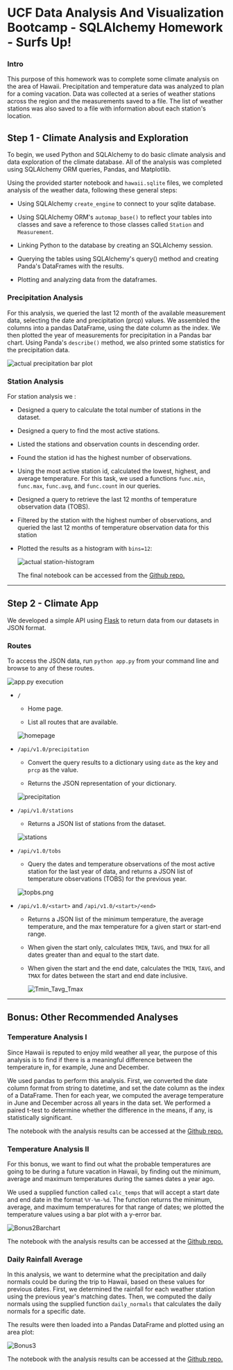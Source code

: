 # UCF Data Analysis And Visualization Bootcamp - SQLAlchemy Homework - Surfs Up!

### Intro

This purpose of this homework was to complete some climate analysis on the area of Hawaii.  Precipitation and temperature data was analyzed to plan for a coming vacation. Data was collected at a series of weather stations across the region and the measurements saved to a file.  The list of weather stations was also saved to a file with information about each station's location. 

## Step 1 - Climate Analysis and Exploration

To begin, we used Python and SQLAlchemy to do basic climate analysis and data exploration of the climate database. All of the analysis was completed using SQLAlchemy ORM queries, Pandas, and Matplotlib.

Using the provided starter notebook and `hawaii.sqlite` files, we completed analysis of the weather data, following these general steps:

* Using SQLAlchemy `create_engine` to connect to your sqlite database.

* Using SQLAlchemy ORM's `automap_base()` to reflect your tables into classes and save a reference to those classes called `Station` and `Measurement`.

* Linking Python to the database by creating an SQLAlchemy session.

* Querying the tables using SQLAlchemy's query() method and creating Panda's DataFrames with the results.

* Plotting and analyzing data from the dataframes. 


### Precipitation Analysis

For this analysis, we queried the last 12 month of the available measurement data, selecting the date and precipitation (prcp) values.  We assembled the columns into a pandas DataFrame, using the date column as the index.  We then plotted the year of measurements for precipitation in a Pandas bar chart.  Using Panda's `describe()` method, we also printed some statistics for the precipitation data.  

  ![actual precipitation bar plot](Images/precipitation.png)

### Station Analysis

For station analysis we : 

  * Designed a query to calculate the total number of stations in the dataset.

  * Designed a query to find the most active stations.  

  * Listed the stations and observation counts in descending order.

  * Found the station id has the highest number of observations.

  * Using the most active station id, calculated the lowest, highest, and average temperature.  For this task, we used a functions `func.min`, `func.max`, `func.avg`, and `func.count` in our queries.

  * Designed a query to retrieve the last 12 months of temperature observation data (TOBS).

  * Filtered by the station with the highest number of observations, and queried the last 12 months of temperature observation data for this station

  * Plotted the results as a histogram with `bins=12`:

    ![actual station-histogram](Images/station-histogram.png)
	
	The final notebook can be accessed from the [Github repo.](https://github.com/j0serobles/sqlalchemy-challenge/blob/main/climate_starter.ipynb)



- - -

## Step 2 - Climate App

We developed a simple API using [Flask](https://palletsprojects.com/p/flask/) to return data from our datasets in JSON format.

### Routes

To access the JSON data, run `python app.py` from your command line and browse to any of these routes.

  ![app.py execution](Images/run_app.png)

* `/`

  * Home page.

  * List all routes that are available.
  
  ![homepage](Images/root.png)

* `/api/v1.0/precipitation`

  * Convert the query results to a dictionary using `date` as the key and `prcp` as the value.

  * Returns the JSON representation of your dictionary.
  
  ![precipitation](Images/prcp.png)

* `/api/v1.0/stations`

  * Returns a JSON list of stations from the dataset.
  
  ![stations](Images/stations.png)

* `/api/v1.0/tobs`

  * Query the dates and temperature observations of the most active station for the last year of data, and returns a JSON list of temperature observations (TOBS) for the previous year.
  
  ![topbs.png](Images/topbs.png)
  

* `/api/v1.0/<start>` and `/api/v1.0/<start>/<end>`

  * Returns a JSON list of the minimum temperature, the average temperature, and the max temperature for a given start or start-end range.

  * When given the start only, calculates `TMIN`, `TAVG`, and `TMAX` for all dates greater than and equal to the start date.

  * When given the start and the end date, calculates the `TMIN`, `TAVG`, and `TMAX` for dates between the start and end date inclusive.
  
    ![Tmin_Tavg_Tmax](Images/tmin_tavg_tmax.png)

- - -

## Bonus: Other Recommended Analyses

### Temperature Analysis I

Since Hawaii is reputed to enjoy mild weather all year, the purpose of this analysis is to find if there is a meaningful difference between the temperature in, for example, June and December.

We used pandas to perform this analysis.   First, we converted the date column format from string to datetime, and set the date column as the index of a DataFrame.  Then for each year, we computed the average temperature in June and December across all years in the data set. We performed a paired t-test to determine whether the difference in the means, if any, is statistically significant.

The notebook with the analysis results can be accessed at the [Github repo.](https://github.com/j0serobles/sqlalchemy-challenge/blob/main/temp_analysis_bonus_1_starter.ipynb)

 

### Temperature Analysis II

For this bonus, we want to find out what the probable temperatures are going to be during a future vacation in Hawaii, by finding out the minimum, average and maximum temperatures during the sames dates a year ago.

We used a supplied function called `calc_temps` that will accept a start date and end date in the format `%Y-%m-%d`. The function returns the minimum, average, and maximum temperatures for that range of dates; we plotted the temperature values using a bar plot with a y-error bar.

 ![Bonus2Barchart](Images/bonus2bar.png)

The notebook with the analysis results can be accessed at the [Github repo.](https://github.com/j0serobles/sqlalchemy-challenge/blob/main/temp_analysis_bonus_2_starter.ipynb)


### Daily Rainfall Average

In this analysis, we want to determine what the precipitation and daily normals could be during the trip to Hawaii, based on these values for previous dates. 
First, we determined the rainfall for each weather station using the previous year's matching dates.  Then, we computed the daily normals using the supplied function `daily_normals` that calculates the daily normals for a specific date.

The results were then loaded into a Pandas DataFrame and plotted using an area plot:

![Bonus3](Images/bonus3.png)

The notebook with the analysis results can be accessed at the [Github repo.](https://github.com/j0serobles/sqlalchemy-challenge/blob/main/temp_analysis_bonus_2_starter.ipynb)

